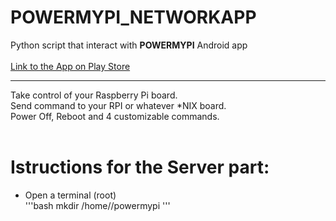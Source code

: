 # POWERMYPI_NETWORKAPP
Python script that interact with **POWERMYPI** Android app<br/><br/>
[Link to the App on Play Store](https://play.google.com/store/apps/details?id=com.thinkedinthesea.powermypi)<br/>

****
Take control of your Raspberry Pi board. <br/>
Send command to your RPI or whatever *NIX board.<br/>
Power Off, Reboot and 4 customizable commands.<br/><br/>
# Istructions for the Server part:<br/>
- Open a terminal (root)<br/>
'''bash
mkdir /home/<user>/powermypi
'''
